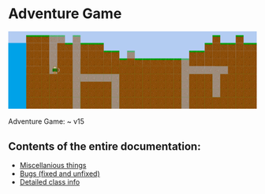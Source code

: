 # Adventure Game

![The big image here can't load for some reason](/documentation/randomScreenshot.png)

Adventure Game: ~ v15

## Contents of the entire documentation:
- [Miscellanious things](/documentation/misc.md)
- [Bugs (fixed and unfixed)](/documentation/bugs.md)
- [Detailed class info](/documentation/classes.md)
